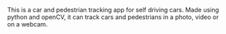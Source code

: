 This is a car and pedestrian tracking app for self driving cars. Made using python and openCV, it can track cars and pedestrians in a photo, video or on a webcam.
